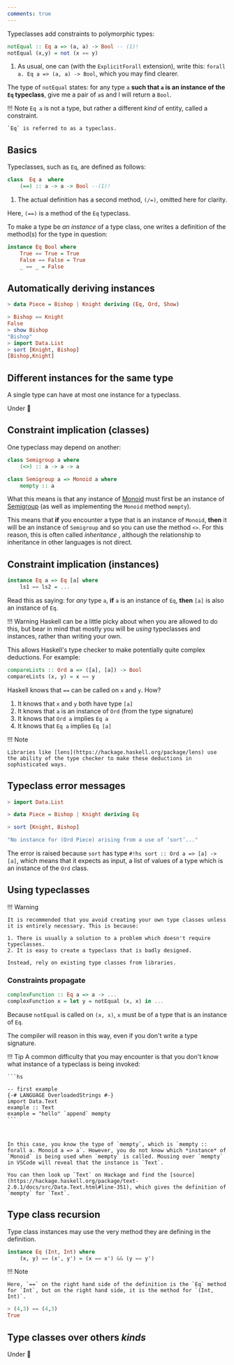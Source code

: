```yaml
---
comments: true
---
```


Typeclasses add constraints to polymorphic types:

```haskell
notEqual :: Eq a => (a, a) -> Bool -- (1)!
notEqual (x,y) = not (x == y)
```

1. As usual, one can (with the `ExplicitForall` extension), write this: `forall a. Eq a => (a, a) -> Bool`, which you may find clearer.

The type of `notEqual` states: for any type `a` **such that `a` is an instance of the `Eq` typeclass**, give me a pair of `a`s and I will return a `Bool`.

!!! Note
    `Eq a` is not a type, but rather a different *kind* of entity, called a constraint.

    `Eq` is referred to as a typeclass.

## Basics

Typeclasses, such as `Eq`, are defined as follows:

```hs
class  Eq a  where
    (==) :: a -> a -> Bool --(1)!
```

1. The actual definition has a second method, `(/=)`, omitted here for clarity.

Here, `(==)` is a method of the `Eq` typeclass.

To make a type be *an instance* of a type class, one writes a definition of the method(s) for the type in question:

```hs
instance Eq Bool where
    True == True = True
    False == False = True
    _ == _ = False
```


## Automatically deriving instances


```hs title="repl example"
> data Piece = Bishop | Knight deriving (Eq, Ord, Show)

> Bishop == Knight
False
> show Bishop
"Bishop"
> import Data.List
> sort [Knight, Bishop]
[Bishop,Knight]
```

## Different instances for the same type

A single type can have at most one instance for a typeclass.

Under :construction:

<!-- Often useful to create multiple newtype equivalents: Sum, Product -->

## Constraint implication (classes)

One typeclass may depend on another:

```hs hl_lines="4"
class Semigroup a where
    (<>) :: a -> a -> a

class Semigroup a => Monoid a where
    mempty :: a
```

What this means is that any instance of [Monoid](/typeclasses/survey/#monoid) must first be an instance of [Semigroup](/typeclasses/survey/#semigroup) (as well as implementing the `Monoid` method `mempty`).

This means that **if** you encounter a type that is an instance of `Monoid`, **then** it will be an instance of `Semigroup` and so you can use the method `<>`. For this reason, this is often called *inheritance* , although the relationship to inheritance in other languages is not direct.

## Constraint implication (instances)

```hs
instance Eq a => Eq [a] where
    ls1 == ls2 = ...
```

Read this as saying: for *any* type `a`, **if** `a` is an instance of `Eq`, **then** `[a]` is also an instance of `Eq`. 

!!! Warning
    Haskell can be a little picky about when you are allowed to do this, but bear in mind that mostly you will be *using* typeclasses and instances, rather than writing your own.

This allows Haskell's type checker to make potentially quite complex deductions. For example:

```hs
compareLists :: Ord a => ([a], [a]) -> Bool
compareLists (x, y) = x == y
```

Haskell knows that `==` can be called on `x` and `y`. How?

1. It knows that `x` and `y` both have type `[a]`
2. It knows that `a` is an instance of `Ord` (from the type signature)
3. It knows that `Ord a` implies `Eq a`
4. It knows that `Eq a` implies `Eq [a]`





!!! Note

    Libraries like [lens](https://hackage.haskell.org/package/lens) use the ability of the type checker to make these deductions in sophisticated ways.



## Typeclass error messages

```hs title="repl example"
> import Data.List

> data Piece = Bishop | Knight deriving Eq

> sort [Knight, Bishop]

"No instance for (Ord Piece) arising from a use of ‘sort’..."
```

The error is raised because `sort` has type `#!hs sort :: Ord a => [a] -> [a]`, which means that it expects as input, a list of values of a type which is an instance of the `Ord` class.


## Using typeclasses

!!! Warning 

    It is recommended that you avoid creating your own type classes unless it is entirely necessary. This is because:

    1. There is usually a solution to a problem which doesn't require typeclasses.
    2. It is easy to create a typeclass that is badly designed.

    Instead, rely on existing type classes from libraries. 


### Constraints propagate

```hs
complexFunction :: Eq a => a -> ...
complexFunction x = let y = notEqual (x, x) in ...
```

Because `notEqual` is called on `(x, x)`, `x` must be of a type that is an instance of `Eq`. 

The compiler will reason in this way, even if you don't write a type signature.



!!! Tip
    A common difficulty that you may encounter is that you don't know what instance of a typeclass is being invoked:

    ```hs

    -- first example
    {-# LANGUAGE OverloadedStrings #-}
    import Data.Text
    example :: Text
    example = "hello" `append` mempty 
    ```

   

    In this case, you know the type of `mempty`, which is `mempty :: forall a. Monoid a => a`. However, you do not know which *instance* of `Monoid` is being used when `mempty` is called. Mousing over `mempty` in VSCode will reveal that the instance is `Text`.

    You can then look up `Text` on Hackage and find the [source](https://hackage.haskell.org/package/text-2.0.1/docs/src/Data.Text.html#line-351), which gives the definition of `mempty` for `Text`.



## Type class recursion

Type class instances may use the very method they are defining in the definition.

```hs
instance Eq (Int, Int) where
    (x, y) == (x', y') = (x == x') && (y == y')
```

!!! Note

    Here, `==` on the right hand side of the definition is the `Eq` method for `Int`, but on the right hand side, it is the method for `(Int, Int)`.

```hs title="repl example"
> (4,3) == (4,3)
True
```

## Type classes over others *kinds*

Under :construction: